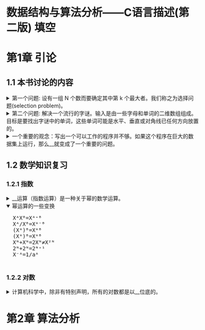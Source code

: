 <!-- markdownlint-disable MD033 -->
# 数据结构与算法分析——C语言描述(第二版) 填空

<!--
上标字符
ᵃ ᵇ ᶜ ᵈ ᵉ ᵍ ʰ ⁱ ʲ ᵏ ˡ ᵐ ⁿ ᵒ ᵖ ᵒ⃒ ʳ ˢ ᵗ ᵘ ᵛ ʷ ˣ ʸ ᙆ ᴬ ᴮ ᒼ ᴰ ᴱ ᴳ ᴴ ᴵ ᴶ ᴷ ᴸ ᴹ ᴺ ᴼ ᴾ ᴼ̴ ᴿ ˢ ᵀ ᵁ ᵂ ˣ ᵞ ᙆ ꝰ ˀ ˁ ˤ ꟸ ꭜ ʱ ꭝ ꭞ ʴ ʵ ʶ ꭟ ˠ ꟹ ᴭ ᴯ ᴲ ᴻ ᴽ ᵄ ᵅ ᵆ ᵊ ᵋ ᵌ ᵑ ᵓ ᵚ ᵝ ᵞ ᵟ ᵠ ᵡ ᵎ ᵔ ᵕ ᵙ ᵜ ᶛ ᶜ ᶝ ᶞ ᶟ ᶡ ᶣ ᶤ ᶥ ᶦ ᶧ ᶨ ᶩ ᶪ ᶫ ᶬ ᶭ ᶮ ᶯ ᶰ ᶱ ᶲ ᶳ ᶴ ᶵ ᶶ ᶷ ᶸ ᶹ ᶺ ᶼ ᶽ ᶾ ᶿ ꚜ ꚝ ჼ ᒃ ᕻ ᑦ ᒄ ᕪ ᑋ ᑊ ᔿ ᐢ ᣕ ᐤ ᣖ ᣴ ᣗ ᔆ ᙚ ᐡ ᘁ ᐜ ᕽ ᙆ ᙇ ᒼ ᣳ ᒢ ᒻ ᔿ ᐤ ᣖ ᣵ ᙚ ᐪ ᓑ ᘁ ᐜ ᕽ ᙆ ᙇ ⁰ ¹ ² ³ ⁴ ⁵ ⁶ ⁷ ⁸ ⁹ ⁺ ⁻ ⁼ ˂ ˃ ⁽ ⁾ ˙ * º

下标字符
ₐ ₔ ₑ ₕ ᵢ ⱼ ₖ ₗ ₘ ₙ ₒ ₚ ᵣ ₛ ₜ ᵤ ᵥ ₓ ᙮ ᵤ ᵩ ᵦ ₗ ˪ ៳ ៷ ₒ ᵨ ₛ ៴ ᵤ ᵪ ᵧ

-->

# 第1章 引论

## 1.1 本书讨论的内容

<details>
  <summary>第一个问题: 设有一组 N 个数而要确定其中第 k 个最大者。我们称之为选择问题(selection problem)。</summary>
  <div></div>
</details>

<details>
  <summary>第二个问题: 解决一个流行的字谜。输入是由一些字母和单词的二维数组组成。目标是要找出字谜中的单词，这些单词可能是水平、垂直或对角线已任何方向放置的。</summary>
  <div></div>
</details>

<details>
  <summary>一个重要的观念：写出一个可以工作的程序并不够。如果这个程序在巨大的数据集上运行，那么__就变成了一个重要的问题。</summary>
  <div>运行时间</div>
</details>

## 1.2 数学知识复习

### 1.2.1 指数

<details>
  <summary>__运算（指数运算）是一种关于幂的数学运算。</summary>
  <div>幂</div>
</details>

<details open>
  <summary>幂运算的一些变换</summary>
  <pre>
  XᴬXᴮ=Xᴬ⁺ᴮ
  Xᴬ/Xᴮ=Xᴬ⁻ᴮ
  (Xᴬ)ᴮ=Xᴬᴮ
  (Xᴬ)ᴮ=Xᴬᴮ
  Xᴺ+Xᴺ=2Xᴺ≠X²ᴺ
  2ᴺ+2ᴺ=2ᴺ⁺¹
  X⁻ᴬ=1/aᴬ
  </pre>
</details>

### 1.2.2 对数

<details>
  <summary>计算机科学中，除非有特别声明，所有的对数都是以__位底的。</summary>
  <div>2</div>
</details>

# 第2章 算法分析
